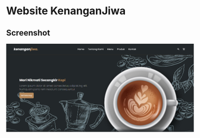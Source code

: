 # Website KenanganJiwa
## Screenshot
![Image](https://github.com/lnrdgnwn/kenanganjiwa/blob/main/screenshot.png)

